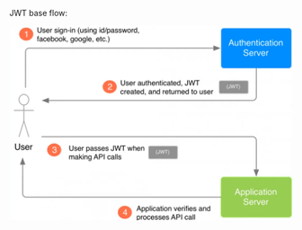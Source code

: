 JWT base flow:

![JWT_flow](https://github.com/ArthurYasak/JavaTheory/blob/c56a16bcf9648ffde53662286f4b49b8150ba5b7/images/JWT_flow.png)
